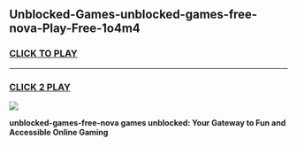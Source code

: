 
## Unblocked-Games-unblocked-games-free-nova-Play-Free-1o4m4
<h3>
<a href="https://premium76.site?title=unblocked-games-free-nova&ref=12A">CLICK TO PLAY</a></h3>
<hr>

<h3>
<a href="https://premium76.site?title=unblocked-games-free-nova&ref=12A">CLICK 2 PLAY</a>
  
</h3>

<a href="https://premium76.site?title=unblocked-games-free-nova&ref=12A"><img src="https://clearcache.store/games.png"></a>


**unblocked-games-free-nova games unblocked: Your Gateway to Fun and Accessible Online Gaming**
